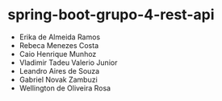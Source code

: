 # spring-boot-grupo-4-rest-api

<ul>
  <li>Erika de Almeida Ramos</li>
  <li>Rebeca Menezes Costa</li>
  <li>Caio Henrique Munhoz</li>
  <li>Vladimir Tadeu Valerio Junior</li>
  <li>Leandro Aires de Souza</li>
  <li>Gabriel Novak Zambuzi</li>
  <li>Wellington de Oliveira Rosa</li>
</ul>
